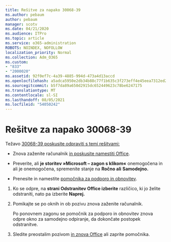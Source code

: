 ```yaml
---
title: Rešitve za napako 30068-39
ms.author: pebaum
author: pebaum
manager: scotv
ms.date: 04/21/2020
ms.audience: ITPro
ms.topic: article
ms.service: o365-administration
ROBOTS: NOINDEX, NOFOLLOW
localization_priority: Normal
ms.collection: Adm_O365
ms.custom:
- "833"
- "2000020"
ms.assetid: 92f0ef7c-4a39-4885-994d-473a4d13accd
ms.openlocfilehash: a5adca5950e2db34b88c77f1b635c3f273eff4e45eea7312ed2100b8d6f7f3c7
ms.sourcegitcommit: b5f7da89a650d2915dc652449623c78be6247175
ms.translationtype: MT
ms.contentlocale: sl-SI
ms.lasthandoff: 08/05/2021
ms.locfileid: "54050242"
---
```

# <a name="solutions-for-error-30068-39"></a>Rešitve za napako 30068-39

Težavo [30068-39 poskusite odpraviti s temi rešitvami:](https://support.office.com/article/963ca3e4-217a-4c16-9c02-ff946548357b?wt.mc_id=Alchemy_ClientDIA)
  
- Znova zaženite računalnik [in poskusite namestiti Office](https://portal.office.com/OLS/MySoftware.aspx).

- Preverite, ali **je storitev »Microsoft – zagon s klikom«** [](https://support.office.com/article/963ca3e4-217a-4c16-9c02-ff946548357b?wt.mc_id=Alchemy_ClientDIA) onemogočena in ali je onemogočena, spremenite stanje na **Ročno ali** **Samodejno.**

- Prenesite in namestite [pomočnika za podporo in obnovitev](https://aka.ms/SARA-OfficeUninstall-Alchemy).

1. Ko se odpre, na **strani Odstranitev Office izberite** različico, ki jo želite odstraniti, nato pa izberite **Naprej.**

2. Pomikajte se po oknih in ob pozivu znova zaženite računalnik.

    Po ponovnem zagonu se pomočnik za podporo in obnovitev znova odpre okno za samodejno odpiranje, da dokončate postopek odstranitve.

3. Sledite preostalim pozivom [in znova Office](https://portal.office.com/OLS/MySoftware.aspx) ali zaprite pomočnika.
